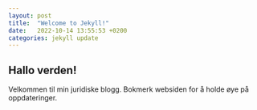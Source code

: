 ```yaml
---
layout: post
title:  "Welcome to Jekyll!"
date:   2022-10-14 13:55:53 +0200
categories: jekyll update
---
```


## Hallo verden!

Velkommen til min juridiske blogg. Bokmerk websiden for å holde øye på oppdateringer.